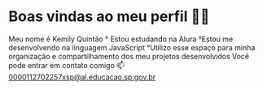 # Boas vindas ao meu perfil 💙💙
Meu nome é Kemily Quintão
° Estou estudando na Alura
°Estou me desenvolvendo na linguagem JavaScript
°Utilizo esse espaço para minha organização e compartilhamento dos meu projetos desenvolvidos
Você pode entrar em contato comigo 📫
0000112702257xsp@al.educacao.sp.gov.br
